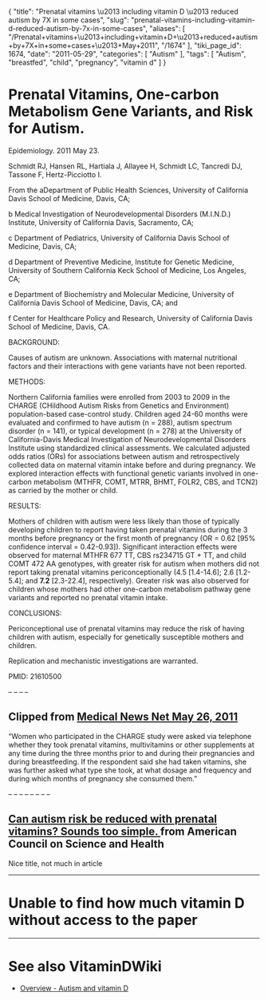 {
    "title": "Prenatal vitamins \u2013 including vitamin D \u2013 reduced autism by 7X in some cases",
    "slug": "prenatal-vitamins-including-vitamin-d-reduced-autism-by-7x-in-some-cases",
    "aliases": [
        "/Prenatal+vitamins+\u2013+including+vitamin+D+\u2013+reduced+autism+by+7X+in+some+cases+\u2013+May+2011",
        "/1674"
    ],
    "tiki_page_id": 1674,
    "date": "2011-05-29",
    "categories": [
        "Autism"
    ],
    "tags": [
        "Autism",
        "breastfed",
        "child",
        "pregnancy",
        "vitamin d"
    ]
}


# Prenatal Vitamins, One-carbon Metabolism Gene Variants, and Risk for Autism.

Epidemiology. 2011 May 23.

Schmidt RJ, Hansen RL, Hartiala J, Allayee H, Schmidt LC, Tancredi DJ, Tassone F, Hertz-Picciotto I.

From the aDepartment of Public Health Sciences, University of California Davis School of Medicine, Davis, CA; 

b Medical Investigation of Neurodevelopmental Disorders (M.I.N.D.) Institute, University of California Davis, Sacramento, CA; 

c Department of Pediatrics, University of California Davis School of Medicine, Davis, CA; 

d Department of Preventive Medicine, Institute for Genetic Medicine, University of Southern California Keck School of Medicine, Los Angeles, CA; 

e Department of Biochemistry and Molecular Medicine, University of California Davis School of Medicine, Davis, CA; and 

f Center for Healthcare Policy and Research, University of California Davis School of Medicine, Davis, CA.

BACKGROUND:

Causes of autism are unknown. Associations with maternal nutritional factors and their interactions with gene variants have not been reported.

METHODS:

Northern California families were enrolled from 2003 to 2009 in the CHARGE (CHildhood Autism Risks from Genetics and Environment) population-based case-control study. Children aged 24-60 months were evaluated and confirmed to have autism (n = 288), autism spectrum disorder (n = 141), or typical development (n = 278) at the University of California-Davis Medical Investigation of Neurodevelopmental Disorders Institute using standardized clinical assessments. We calculated adjusted odds ratios (ORs) for associations between autism and retrospectively collected data on maternal vitamin intake before and during pregnancy. We explored interaction effects with functional genetic variants involved in one-carbon metabolism (MTHFR, COMT, MTRR, BHMT, FOLR2, CBS, and TCN2) as carried by the mother or child.

RESULTS:

Mothers of children with autism were less likely than those of typically developing children to report having taken prenatal vitamins during the 3 months before pregnancy or the first month of pregnancy (OR = 0.62 <span>[95% confidence interval = 0.42-0.93]</span>). Significant interaction effects were observed for maternal MTHFR 677 TT, CBS rs234715 GT + TT, and child COMT 472 AA genotypes, with greater risk for autism when mothers did not report taking prenatal vitamins periconceptionally (4.5 <span>[1.4-14.6]</span>; 2.6 <span>[1.2-5.4]</span>; and  **7.2**  <span>[2.3-22.4]</span>, respectively). Greater risk was also observed for children whose mothers had other one-carbon metabolism pathway gene variants and reported no prenatal vitamin intake.

CONCLUSIONS:

Periconceptional use of prenatal vitamins may reduce the risk of having children with autism, especially for genetically susceptible mothers and children. 

Replication and mechanistic investigations are warranted.

PMID:     21610500

– – – – 

## Clipped from [Medical News Net May 26, 2011](http://www.news-medical.net/news/20110526/Taking-prenatal-vitamins-early-during-pregnancy-can-reduce-risk-of-having-children-with-autism.aspx)

“Women who participated in the CHARGE study were asked via telephone whether they took prenatal vitamins, multivitamins or other supplements at any time during the three months prior to and during their pregnancies and during breastfeeding. If the respondent said she had taken vitamins, she was further asked what type she took, at what dosage and frequency and during which months of pregnancy she consumed them.”

– – – – – – – – 

## [Can autism risk be reduced with prenatal vitamins? Sounds too simple. ](http://www.acsh.org/factsfears/newsid.2673/news_detail.asp)  from American Council on Science and Health

Nice title, not much in article

- - - - - - - - - - - 

# Unable to find how much vitamin D without access to the paper

- - - - - - - - - - - - 

# See also VitaminDWiki

* [Overview - Autism and vitamin D](/posts/overview-autism-and-vitamin-d)